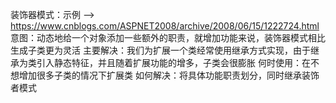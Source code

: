 装饰器模式：示例 --> https://www.cnblogs.com/ASPNET2008/archive/2008/06/15/1222724.html
    意图：动态地给一个对象添加一些额外的职责，就增加功能来说，装饰器模式相比生成子类更为灵活
    主要解决：我们为扩展一个类经常使用继承方式实现，由于继承为类引入静态特征，并且随着扩展功能的增多，子类会很膨胀
    何时使用：在不想增加很多子类的情况下扩展类
    如何解决：将具体功能职责划分，同时继承装饰者模式